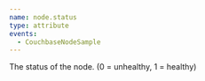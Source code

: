 ```yaml
---
name: node.status
type: attribute
events:
  - CouchbaseNodeSample
---
```


The status of the node. (0 = unhealthy, 1 = healthy)